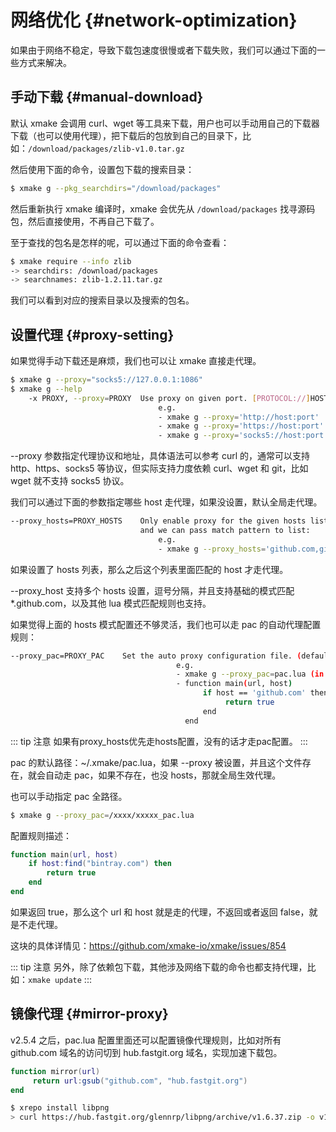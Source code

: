 # 网络优化 {#network-optimization}

如果由于网络不稳定，导致下载包速度很慢或者下载失败，我们可以通过下面的一些方式来解决。

## 手动下载 {#manual-download}

默认 xmake 会调用 curl、wget 等工具来下载，用户也可以手动用自己的下载器下载（也可以使用代理），把下载后的包放到自己的目录下，比如：`/download/packages/zlib-v1.0.tar.gz`

然后使用下面的命令，设置包下载的搜索目录：

```sh
$ xmake g --pkg_searchdirs="/download/packages"
```

然后重新执行 xmake 编译时，xmake 会优先从 `/download/packages` 找寻源码包，然后直接使用，不再自己下载了。

至于查找的包名是怎样的呢，可以通过下面的命令查看：

```sh
$ xmake require --info zlib
-> searchdirs: /download/packages
-> searchnames: zlib-1.2.11.tar.gz
```

我们可以看到对应的搜索目录以及搜索的包名。

## 设置代理 {#proxy-setting}

如果觉得手动下载还是麻烦，我们也可以让 xmake 直接走代理。

```sh
$ xmake g --proxy="socks5://127.0.0.1:1086"
$ xmake g --help
    -x PROXY, --proxy=PROXY  Use proxy on given port. [PROTOCOL://]HOST[:PORT]
                                 e.g.
                                 - xmake g --proxy='http://host:port'
                                 - xmake g --proxy='https://host:port'
                                 - xmake g --proxy='socks5://host:port'
```

--proxy 参数指定代理协议和地址，具体语法可以参考 curl 的，通常可以支持 http、https、socks5 等协议，但实际支持力度依赖 curl、wget 和 git，比如 wget 就不支持 socks5 协议。

我们可以通过下面的参数指定哪些 host 走代理，如果没设置，默认全局走代理。

```sh
--proxy_hosts=PROXY_HOSTS    Only enable proxy for the given hosts list, it will enable all if be unset,
                             and we can pass match pattern to list:
                                 e.g.
                                 - xmake g --proxy_hosts='github.com,gitlab.*,*.xmake.io'
```

如果设置了 hosts 列表，那么之后这个列表里面匹配的 host 才走代理。

--proxy_host 支持多个 hosts 设置，逗号分隔，并且支持基础的模式匹配 *.github.com，以及其他 lua 模式匹配规则也支持。

如果觉得上面的 hosts 模式配置还不够灵活，我们也可以走 pac 的自动代理配置规则：

```sh
--proxy_pac=PROXY_PAC    Set the auto proxy configuration file. (default: pac.lua)
                                     e.g.
                                     - xmake g --proxy_pac=pac.lua (in /Users/ruki/.xmake or absolute path)
                                     - function main(url, host)
                                           if host == 'github.com' then
                                                return true
                                           end
                                       end
```

::: tip 注意
如果有proxy_hosts优先走hosts配置，没有的话才走pac配置。
:::

pac 的默认路径：~/.xmake/pac.lua，如果 --proxy 被设置，并且这个文件存在，就会自动走 pac，如果不存在，也没 hosts，那就全局生效代理。

也可以手动指定 pac 全路径。

```sh
$ xmake g --proxy_pac=/xxxx/xxxxx_pac.lua
```

配置规则描述：

```lua
function main(url, host)
    if host:find("bintray.com") then
        return true
    end
end
```

如果返回 true，那么这个 url 和 host 就是走的代理，不返回或者返回 false，就是不走代理。

这块的具体详情见：https://github.com/xmake-io/xmake/issues/854

::: tip 注意
另外，除了依赖包下载，其他涉及网络下载的命令也都支持代理，比如：`xmake update`
:::

## 镜像代理 {#mirror-proxy}

v2.5.4 之后，pac.lua 配置里面还可以配置镜像代理规则，比如对所有 github.com 域名的访问切到 hub.fastgit.org 域名，实现加速下载包。

```lua
function mirror(url)
     return url:gsub("github.com", "hub.fastgit.org")
end
```

```sh
$ xrepo install libpng
> curl https://hub.fastgit.org/glennrp/libpng/archive/v1.6.37.zip -o v1.6.37.zip
```